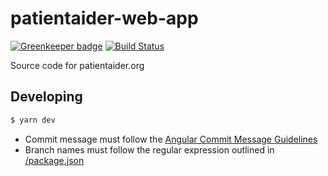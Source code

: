 # patientaider-web-app

[![Greenkeeper badge](https://badges.greenkeeper.io/patient-safety-movement-foundation/patientaider-web-app.svg)](https://greenkeeper.io/)
[![Build Status](https://travis-ci.org/patient-safety-movement-foundation/patientaider-web-app.svg?branch=master)](https://travis-ci.org/patient-safety-movement-foundation/patientaider-web-app)

Source code for patientaider.org

## Developing

```sh
$ yarn dev
```

- Commit message must follow the [Angular Commit Message Guidelines](https://github.com/angular/angular/blob/master/CONTRIBUTING.md#-commit-message-guidelines)
- Branch names must follow the regular expression outlined in [/package.json](/package.json)
